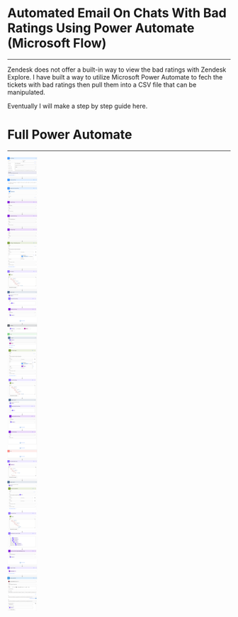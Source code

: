 # Automated Email On Chats With Bad Ratings Using Power Automate (Microsoft Flow)
***
Zendesk does not offer a built-in way to view the bad ratings with Zendesk Explore. I have built a way to utilize Microsoft Power Automate to fech the tickets with bad ratings then pull them into a CSV file that can be manipulated.

Eventually I will make a step by step guide here.

# Full Power Automate
***
![FullFlow](images/FullFlow.png)
